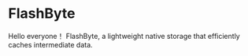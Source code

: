 # FlashByte
Hello everyone！
FlashByte, a lightweight native storage that efficiently caches intermediate data.
